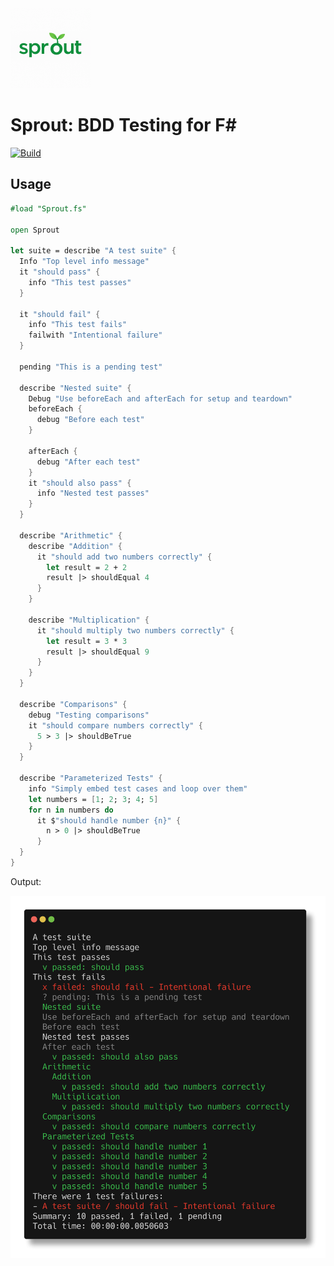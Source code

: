 <img src="logo.png" height="128" width="128" />

# Sprout: BDD Testing for F#

[![Build](https://github.com/dlidstrom/Sprout/actions/workflows/build.yml/badge.svg)](https://github.com/dlidstrom/Sprout/actions/workflows/build.yml)

## Usage

```fsharp
#load "Sprout.fs"

open Sprout

let suite = describe "A test suite" {
  Info "Top level info message"
  it "should pass" {
    info "This test passes"
  }

  it "should fail" {
    info "This test fails"
    failwith "Intentional failure"
  }

  pending "This is a pending test"

  describe "Nested suite" {
    Debug "Use beforeEach and afterEach for setup and teardown"
    beforeEach {
      debug "Before each test"
    }

    afterEach {
      debug "After each test"
    }
    it "should also pass" {
      info "Nested test passes"
    }
  }

  describe "Arithmetic" {
    describe "Addition" {
      it "should add two numbers correctly" {
        let result = 2 + 2
        result |> shouldEqual 4
      }
    }

    describe "Multiplication" {
      it "should multiply two numbers correctly" {
        let result = 3 * 3
        result |> shouldEqual 9
      }
    }
  }

  describe "Comparisons" {
    debug "Testing comparisons"
    it "should compare numbers correctly" {
      5 > 3 |> shouldBeTrue
    }
  }

  describe "Parameterized Tests" {
    info "Simply embed test cases and loop over them"
    let numbers = [1; 2; 3; 4; 5]
    for n in numbers do
      it $"should handle number {n}" {
        n > 0 |> shouldBeTrue
      }
  }
}
```

Output:

![output](out.png)
